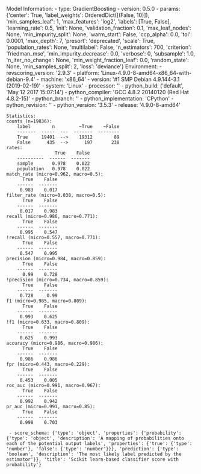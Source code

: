 Model Information:
	 - type: GradientBoosting
	 - version: 0.5.0
	 - params: {'center': True, 'label_weights': OrderedDict([(False, 10)]), 'min_samples_leaf': 1, 'max_features': 'log2', 'labels': [True, False], 'learning_rate': 0.5, 'init': None, 'validation_fraction': 0.1, 'max_leaf_nodes': None, 'min_impurity_split': None, 'warm_start': False, 'ccp_alpha': 0.0, 'tol': 0.0001, 'max_depth': 7, 'presort': 'deprecated', 'scale': True, 'population_rates': None, 'multilabel': False, 'n_estimators': 700, 'criterion': 'friedman_mse', 'min_impurity_decrease': 0.0, 'verbose': 0, 'subsample': 1.0, 'n_iter_no_change': None, 'min_weight_fraction_leaf': 0.0, 'random_state': None, 'min_samples_split': 2, 'loss': 'deviance'}
	Environment:
	 - revscoring_version: '2.9.3'
	 - platform: 'Linux-4.9.0-8-amd64-x86_64-with-debian-9.4'
	 - machine: 'x86_64'
	 - version: '#1 SMP Debian 4.9.144-3.1 (2019-02-19)'
	 - system: 'Linux'
	 - processor: ''
	 - python_build: ('default', 'May 12 2017 15:07:14')
	 - python_compiler: 'GCC 4.8.2 20140120 (Red Hat 4.8.2-15)'
	 - python_branch: ''
	 - python_implementation: 'CPython'
	 - python_revision: ''
	 - python_version: '3.5.3'
	 - release: '4.9.0-8-amd64'
	
	Statistics:
	counts (n=19836):
		label        n         ~True    ~False
		-------  -----  ---  -------  --------
		True     19401  -->    19312        89
		False      435  -->      197       238
	rates:
		              True    False
		----------  ------  -------
		sample       0.978    0.022
		population   0.978    0.022
	match_rate (micro=0.962, macro=0.5):
		  True    False
		------  -------
		 0.983    0.017
	filter_rate (micro=0.038, macro=0.5):
		  True    False
		------  -------
		 0.017    0.983
	recall (micro=0.986, macro=0.771):
		  True    False
		------  -------
		 0.995    0.547
	!recall (micro=0.557, macro=0.771):
		  True    False
		------  -------
		 0.547    0.995
	precision (micro=0.984, macro=0.859):
		  True    False
		------  -------
		  0.99    0.728
	!precision (micro=0.734, macro=0.859):
		  True    False
		------  -------
		 0.728     0.99
	f1 (micro=0.985, macro=0.809):
		  True    False
		------  -------
		 0.993    0.625
	!f1 (micro=0.633, macro=0.809):
		  True    False
		------  -------
		 0.625    0.993
	accuracy (micro=0.986, macro=0.986):
		  True    False
		------  -------
		 0.986    0.986
	fpr (micro=0.443, macro=0.229):
		  True    False
		------  -------
		 0.453    0.005
	roc_auc (micro=0.991, macro=0.967):
		  True    False
		------  -------
		 0.992    0.942
	pr_auc (micro=0.991, macro=0.85):
		  True    False
		------  -------
		 0.998    0.703
	
	 - score_schema: {'type': 'object', 'properties': {'probability': {'type': 'object', 'description': 'A mapping of probabilities onto each of the potential output labels', 'properties': {'true': {'type': 'number'}, 'false': {'type': 'number'}}}, 'prediction': {'type': 'boolean', 'description': 'The most likely label predicted by the estimator'}}, 'title': 'Scikit learn-based classifier score with probability'}

